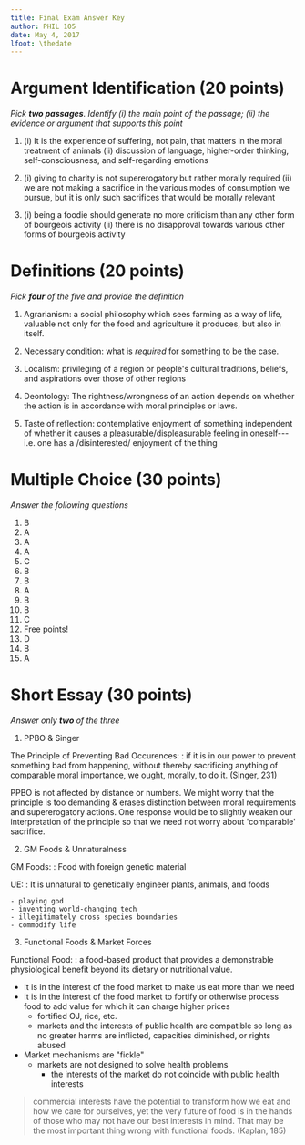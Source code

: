 ```yaml
---
title: Final Exam Answer Key
author: PHIL 105
date: May 4, 2017
lfoot: \thedate
---
```



# Argument Identification (20 points)

*Pick **two passages**. Identify (i) the main point of the passage; (ii) the
evidence or argument that supports this point*

1.  (i) It is the experience of suffering, not pain, that matters in the moral
    treatment of animals 
    (ii) discussion of language, higher-order thinking, self-consciousness,
    and self-regarding emotions
    
2.  (i) giving to charity is not supererogatory but rather morally required
    (ii) we are not making a sacrifice in the various modes of consumption we
    pursue, but it is only such sacrifices that would be morally relevant 

3.  (i) being a foodie should generate no more criticism than any other form
    of bourgeois activity
    (ii) there is no disapproval towards various other forms of bourgeois
    activity 
    
# Definitions (20 points)

*Pick **four** of the five and provide the definition*

1.  Agrarianism: a social philosophy which sees farming as a way of life,
                 valuable not only for the food and agriculture it produces,
                 but also in itself.

2.  Necessary condition: what is *required* for something to be the case.

3.  Localism: privileging of a region or people's cultural traditions,
    beliefs, and aspirations over those of other regions

4.  Deontology: The rightness/wrongness of an action depends on whether the action is in
  accordance with moral principles or laws.

5.  Taste of reflection: contemplative enjoyment of something
       independent of whether it causes a pleasurable/displeasurable
       feeling in oneself---i.e. one has a /disinterested/ enjoyment of
       the thing

# Multiple Choice (30 points)

*Answer the following questions*

1. B
2. A
3. A
4. A
5. C
6. B
7. B
8. A
9. B
10. B
11. C
12. Free points!
13. D
14. B
15. A

# Short Essay (30 points)

*Answer only **two** of the three*

1. PPBO & Singer

The Principle of Preventing Bad Occurences:
:   if it is in our power to prevent something bad from happening,
    without thereby sacrificing anything of comparable moral importance,
    we ought, morally, to do it. (Singer, 231)

PPBO is not affected by distance or numbers. We might worry that the principle
is too demanding & erases distinction between moral requirements and
supererogatory actions. One response would be to slightly weaken our
interpretation of the principle so that we need not worry about 'comparable'
sacrifice. 

2. GM Foods & Unnaturalness

GM Foods:
:  Food with foreign genetic material 

UE:
:   It is unnatural to genetically engineer plants, animals, and foods

    - playing god
    - inventing world-changing tech
    - illegitimately cross species boundaries 
    - commodify life 

3. Functional Foods & Market Forces

Functional Food:
:   a food-based product that provides a demonstrable physiological
    benefit beyond its dietary or nutritional value.
-  It is in the interest of the food market to make us eat more than we
    need
-  It is in the interest of the food market to fortify or otherwise
    process food to add value for which it can charge higher prices
    -   fortified OJ, rice, etc.
    -   markets and the interests of public health are compatible so
        long as no greater harms are inflicted, capacities diminished,
        or rights abused
-  Market mechanisms are "fickle"
    -   markets are not designed to solve health problems
        -   the interests of the market do not coincide with public
            health interests

> commercial interests have the potential to transform how we eat and
> how we care for ourselves, yet the very future of food is in the hands
> of those who may not have our best interests in mind. That may be the
> most important thing wrong with functional foods. (Kaplan, 185)


  

